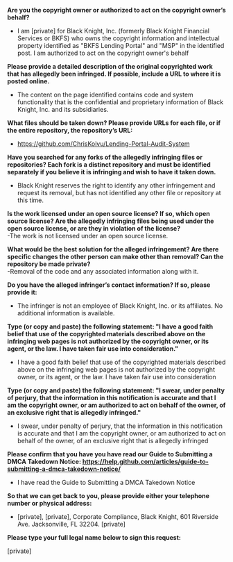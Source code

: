 **Are you the copyright owner or authorized to act on the copyright owner’s behalf?**   
- I am [private] for Black Knight, Inc. (formerly Black Knight Financial Services or BKFS) who owns the copyright information and intellectual property identified as "BKFS Lending Portal" and "MSP" in the identified post. I am authorized to act on the copyright owner's behalf  
  
**Please provide a detailed description of the original copyrighted work that has allegedly been infringed. If possible, include a URL to where it is posted online.**   
- The content on the page identified contains code and system functionality that is the confidential and proprietary information of Black Knight, Inc. and its subsidiaries.  
  
**What files should be taken down? Please provide URLs for each file, or if the entire repository, the repository’s URL:**   
- https://github.com/ChrisKoivu/Lending-Portal-Audit-System  
  
**Have you searched for any forks of the allegedly infringing files or repositories? Each fork is a distinct repository and must be identified separately if you believe it is infringing and wish to have it taken down.**   
- Black Knight reserves the right to identify any other infringement and request its removal, but has not identified any other file or repository at this time.  
  
**Is the work licensed under an open source license? If so, which open source license? Are the allegedly infringing files being used under the open source license, or are they in violation of the license?**   
-The work is not licensed under an open source license.  
  
**What would be the best solution for the alleged infringement? Are there specific changes the other person can make other than removal? Can the repository be made private?**   
-Removal of the code and any associated information along with it.  
  
**Do you have the alleged infringer’s contact information? If so, please provide it:**   
- The infringer is not an employee of Black Knight, Inc. or its affiliates. No additional information is available.  
  
**Type (or copy and paste) the following statement: "I have a good faith belief that use of the copyrighted materials described above on the infringing web pages is not authorized by the copyright owner, or its agent, or the law. I have taken fair use into consideration."**   
- I have a good faith belief that use of the copyrighted materials described above on the infringing web pages is not authorized by the copyright owner, or its agent, or the law. I have taken fair use into consideration  
  
**Type (or copy and paste) the following statement: "I swear, under penalty of perjury, that the information in this notification is accurate and that I am the copyright owner, or am authorized to act on behalf of the owner, of an exclusive right that is allegedly infringed."**   
- I swear, under penalty of perjury, that the information in this notification is accurate and that I am the copyright owner, or am authorized to act on behalf of the owner, of an exclusive right that is allegedly infringed  
  
**Please confirm that you have you have read our Guide to Submitting a DMCA Takedown Notice: https://help.github.com/articles/guide-to-submitting-a-dmca-takedown-notice/**   
- I have read the Guide to Submitting a DMCA Takedown Notice  
  
**So that we can get back to you, please provide either your telephone number or physical address:**   
- [private], [private], Corporate Compliance, Black Knight, 601 Riverside Ave. Jacksonville, FL 32204. [private]  
  
**Please type your full legal name below to sign this request:**   

[private]  
